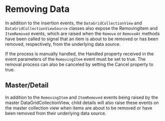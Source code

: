 # Removing Data

In addition to the insertion events, the `DataGridCollectionView` and `DataGridCollectionViewSource` classes also expose the RemovingItem and `ItemRemoved` events, which are raised when the `Remove` or `RemoveAt` methods have been called to signal that an item is about to be removed or has been removed, respectively, from the underlying data source.

If the process is manually handled, the Handled property received in the event parameters of the `RemovingItem` event must be set to true. The removal process can also be canceled by setting the Cancel property to true.

## Master/Detail
In addition to the `RemovingItem` and `ItemRemoved` events being raised by the master DataGridCollectionView, child details will also raise these events on the master collection view when items are about to be removed or have been removed from their underlying data source.
